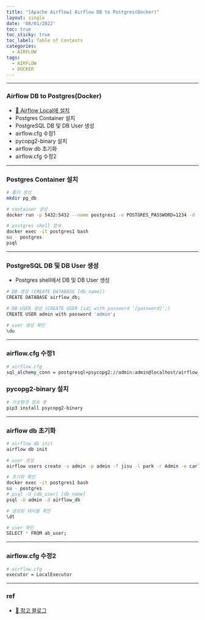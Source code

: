 ```yaml
---
title: "[Apache Airflow] Airflow DB to Postgres(Docker)"
layout: single
date: '08/01/2022'
toc: true
toc_sticky: true
toc_label: Table of Contents
categories:
  - AIRFLOW
tags:
  - AIRFLOW
  - DOCKER
---
```


---
### Airflow DB to Postgres(Docker)
* [🔗 Airflow Local에 설치](https://carl020958.github.io/airflow/airflow2/)
* Postgres Container 설치
* PostgreSQL DB 및 DB User 생성
* airflow.cfg 수정1
* pycopg2-binary 설치
* airflow db 초기화
* airflow.cfg 수정2

---

### Postgres Container 설치

```bash
# 폴더 생성
mkdir pg_db

# container 생성
docker run -p 5432:5432 --name postgres1 -e POSTGRES_PASSWORD=1234 -d -v /Users/jisu/Dropbox_Carl/Dropbox/JISU/Data/DE/db/pg_db:/var/lib/postgresql/data postgres

# postgres shell 접속
docker exec -it postgres1 bash
su - postgres
psql
```
---

### PostgreSQL DB 및 DB User 생성
* Postgres shell에서 DB 및 DB User 생성

```bash
# DB 생성 (CREATE DATABASE [db_name])
CREATE DATABASE airflow_db;

# DB USER 생성 (CREATE USER [id] with password '[password]';)
CREATE USER admin with password 'admin';

# user 생성 확인
\du
```
---

### airflow.cfg 수정1
```bash
# airflow.cfg
sql_alchemy_conn = postgresql+psycopg2://admin:admin@localhost/airflow_db
```

### pycopg2-binary 설치
```bash
# 가상환경 접속 후
pip3 install psycopg2-binary
```
---

### airflow db 초기화
```bash
# airflow db init
airflow db init

# user 생성
airflow users create -u admin -p admin -f jisu -l park -r Admin -e carl020958@korea.ac.kr

# 초기화 확인
docker exec -it postgres1 bash
su - postgres
# psql -U [db_user] [db_name]
psql -U admin -d airflow_db

# 생성된 테이블 확인
\dt

# user 확인
SELECT * FROM ab_user;
```
---

### airflow.cfg 수정2
```bash
# airflow.cfg
executor = LocalExecutor
```
---

### ref 
* [🔗 참고 블로그](https://velog.io/@insutance/Airflow-DB-변경-SQLite-to-PostgreSQL)